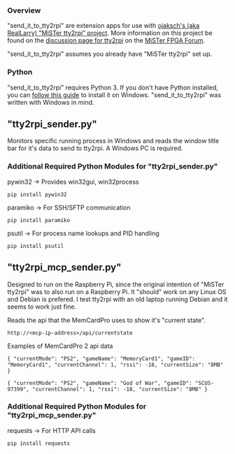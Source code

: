 ### Overview
"send_it_to_tty2rpi" are extension apps for use with [ojaksch's (aka RealLarry) "MiSTer tty2rpi" project](https://github.com/ojaksch/MiSTer_tty2rpi).  More information on this project be found on the [discussion page for tty2rpi](https://misterfpga.org/viewtopic.php?t=5437) on the [MiSTer FPGA Forum](https://misterfpga.org).

"send_it_to_tty2rpi" assumes you already have "MiSTer tty2rpi" set up.

### Python
"send_it_to_tty2rpi" requires Python 3.  If you don't have Python installed, you can [follow this guide](https://www.geeksforgeeks.org/python/how-to-install-python-on-windows/) to install it on Windows.  "send_it_to_tty2rpi" was written with Windows in mind.  

## "tty2rpi_sender.py"
Monitors specific running process in Windows and reads the window title bar for it's data to send to tty2rpi.  A Windows PC is required.

### Additional Required Python Modules for "tty2rpi_sender.py"

pywin32 → Provides win32gui, win32process
```
pip install pywin32
```
paramiko → For SSH/SFTP communication

```
pip install paramiko
```
psutil → For process name lookups and PID handling

```
pip install psutil
```
## "tty2rpi_mcp_sender.py"
Designed to run on the Raspberry Pi, since the original intention of "MiSTer tty2rpi" was to also run on a Raspberry Pi.  It "should" work on any Linux OS and Debian is prefered.  I test tty2rpi with an old laptop running Debian and it seems to work just fine.

Reads the api that the MemCardPro uses to show it's "current state".
```
http://<mcp-ip-address>/api/currentstate
```
Examples of MemCardPro 2 api data
```
{ "currentMode": "PS2", "gameName": "MemoryCard1", "gameID": "MemoryCard1", "currentChannel": 1, "rssi": -18, "currentSize": "8MB" }
```
```
{ "currentMode": "PS2", "gameName": "God of War", "gameID": "SCUS-97399", "currentChannel": 1, "rssi": -18, "currentSize": "8MB" }
```

### Additional Required Python Modules for "tty2rpi_mcp_sender.py"

requests → For HTTP API calls
```
pip install requests
```
